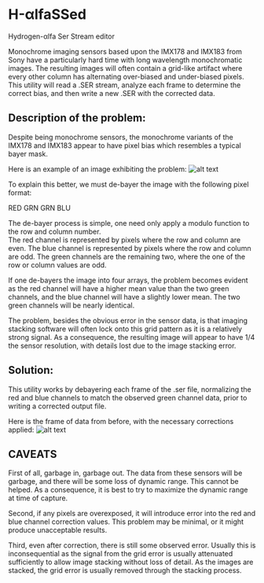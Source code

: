 # H-αlfaSSed
Hydrogen-αlfa Ser Stream editor

Monochrome imaging sensors based upon the IMX178 and IMX183 from Sony have a particularly hard time 
with long wavelength monochromatic images. The resulting images will often contain a 
grid-like artifact where every other column has alternating over-biased and under-biased
pixels.  This utility will read a .SER stream, analyze each frame to determine the correct
bias, and then write a new .SER with the corrected data.

## Description of the problem:


Despite being monochrome sensors, the monochrome variants of the IMX178 and IMX183 appear to have
pixel bias which resembles a typical bayer mask.  

Here is an example of an image exhibiting the problem:
![alt text](https://raw.githubusercontent.com/zenmetsu/H-alfaSSed/master/source.png)


To explain this better, we must de-bayer the image
with the following pixel format:

RED GRN
GRN BLU

The de-bayer process is simple, one need only apply a modulo function to the row and column number.  
The red channel is represented by pixels where the row and column are even. The blue channel is
represented by pixels where the row and column are odd.  The green channels are the remaining two, where
the one of the row or column values are odd.

If one de-bayers the image into four arrays, the problem becomes evident as the red channel will have a higher
mean value than the two green channels, and the blue channel will have a slightly lower mean.  The two green
channels will be nearly identical.

The problem, besides the obvious error in the sensor data, is that imaging stacking software will often lock 
onto this grid pattern as it is a relatively strong signal.  As a consequence, the resulting image will
appear to have 1/4 the sensor resolution, with details lost due to the image stacking error.

## Solution:

This utility works by debayering each frame of the .ser file, normalizing the red and blue channels to match
the observed green channel data, prior to writing a corrected output file.  

Here is the frame of data from before, with the necessary corrections applied:
![alt text](https://raw.githubusercontent.com/zenmetsu/H-alfaSSed/master/output.png)

## CAVEATS

First of all, garbage in, garbage out.  The data from these sensors will be garbage, and there will be some 
loss of dynamic range.  This cannot be helped.  As a consequence, it is best to try to maximize the dynamic 
range at time of capture.

Second, if any pixels are overexposed, it will introduce error into the red and blue channel correction values.
This problem may be minimal, or it might produce unacceptable results.

Third, even after correction, there is still some observed error.  Usually this is inconsequential as the signal
from the grid error is usually attenuated sufficiently to allow image stacking without loss of detail.  As the
images are stacked, the grid error is usually removed through the stacking process.

